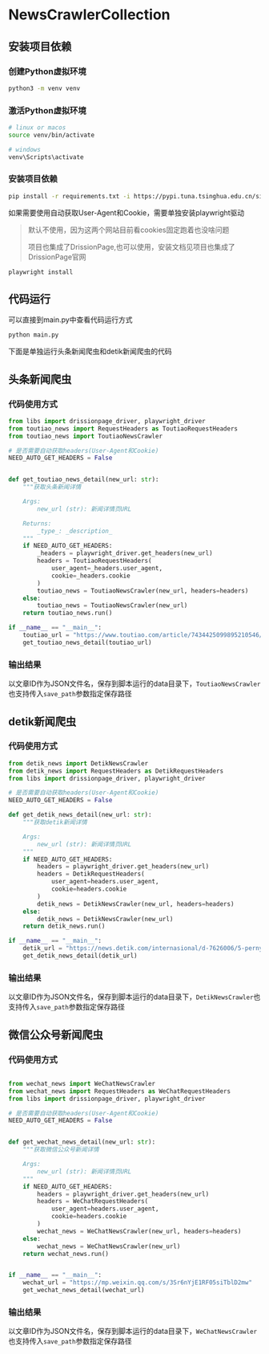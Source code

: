 # NewsCrawlerCollection

## 安装项目依赖

### 创建Python虚拟环境
```bash
python3 -m venv venv
```

### 激活Python虚拟环境
```bash
# linux or macos
source venv/bin/activate

# windows
venv\Scripts\activate
```

### 安装项目依赖
```bash
pip install -r requirements.txt -i https://pypi.tuna.tsinghua.edu.cn/simple
```

如果需要使用自动获取User-Agent和Cookie，需要单独安装playwright驱动
> 默认不使用，因为这两个网站目前看cookies固定跑着也没啥问题
> 
> 项目也集成了DrissionPage,也可以使用，安装文档见项目也集成了DrissionPage官网

```bash
playwright install
```

## 代码运行

可以直接到main.py中查看代码运行方式
```bash
python main.py
```

下面是单独运行头条新闻爬虫和detik新闻爬虫的代码

## 头条新闻爬虫

### 代码使用方式
```python
from libs import drissionpage_driver, playwright_driver
from toutiao_news import RequestHeaders as ToutiaoRequestHeaders
from toutiao_news import ToutiaoNewsCrawler

# 是否需要自动获取headers(User-Agent和Cookie)
NEED_AUTO_GET_HEADERS = False


def get_toutiao_news_detail(new_url: str):
    """获取头条新闻详情

    Args:
        new_url (str): 新闻详情页URL

    Returns:
        _type_: _description_
    """
    if NEED_AUTO_GET_HEADERS:
        _headers = playwright_driver.get_headers(new_url)
        headers = ToutiaoRequestHeaders(
            user_agent=_headers.user_agent,
            cookie=_headers.cookie
        )
        toutiao_news = ToutiaoNewsCrawler(new_url, headers=headers)
    else:
        toutiao_news = ToutiaoNewsCrawler(new_url)
    return toutiao_news.run()

if __name__ == "__main__":
    toutiao_url = "https://www.toutiao.com/article/7434425099895210546/?log_from=62fe902b9dcea_1730987379758"
    get_toutiao_news_detail(toutiao_url)
```

### 输出结果
以文章ID作为JSON文件名，保存到脚本运行的data目录下，`ToutiaoNewsCrawler`也支持传入`save_path`参数指定保存路径

## detik新闻爬虫

### 代码使用方式
```python
from detik_news import DetikNewsCrawler
from detik_news import RequestHeaders as DetikRequestHeaders
from libs import drissionpage_driver, playwright_driver

# 是否需要自动获取headers(User-Agent和Cookie)
NEED_AUTO_GET_HEADERS = False

def get_detik_news_detail(new_url: str):
    """获取detik新闻详情

    Args:
        new_url (str): 新闻详情页URL
    """
    if NEED_AUTO_GET_HEADERS:
        headers = playwright_driver.get_headers(new_url)
        headers = DetikRequestHeaders(
            user_agent=headers.user_agent,
            cookie=headers.cookie
        )
        detik_news = DetikNewsCrawler(new_url, headers=headers)
    else:
        detik_news = DetikNewsCrawler(new_url)
    return detik_news.run()

if __name__ == "__main__":
    detik_url = "https://news.detik.com/internasional/d-7626006/5-pernyataan-trump-di-pidato-kemenangan-pilpres-as"
    get_detik_news_detail(detik_url)
```

### 输出结果
以文章ID作为JSON文件名，保存到脚本运行的data目录下，`DetikNewsCrawler`也支持传入`save_path`参数指定保存路径


## 微信公众号新闻爬虫

### 代码使用方式
```python

from wechat_news import WeChatNewsCrawler
from wechat_news import RequestHeaders as WeChatRequestHeaders
from libs import drissionpage_driver, playwright_driver

# 是否需要自动获取headers(User-Agent和Cookie)
NEED_AUTO_GET_HEADERS = False


def get_wechat_news_detail(new_url: str):
    """获取微信公众号新闻详情

    Args:
        new_url (str): 新闻详情页URL
    """
    if NEED_AUTO_GET_HEADERS:
        headers = playwright_driver.get_headers(new_url)
        headers = WeChatRequestHeaders(
            user_agent=headers.user_agent,
            cookie=headers.cookie
        )
        wechat_news = WeChatNewsCrawler(new_url, headers=headers)
    else:
        wechat_news = WeChatNewsCrawler(new_url)
    return wechat_news.run()


if __name__ == "__main__":
    wechat_url = "https://mp.weixin.qq.com/s/3Sr6nYjE1RF05siTblD2mw"
    get_wechat_news_detail(wechat_url)
```

### 输出结果
以文章ID作为JSON文件名，保存到脚本运行的data目录下，`WeChatNewsCrawler`也支持传入`save_path`参数指定保存路径
    